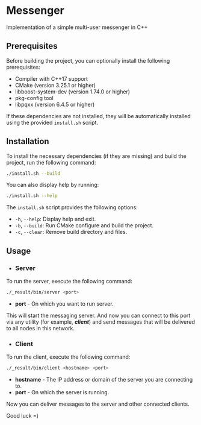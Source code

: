 # Messenger
Implementation of a simple multi-user messenger in C++

## Prerequisites
Before building the project, you can optionally install the following prerequisites:

- Compiler with C++17 support
- CMake (version 3.25.1 or higher)
- libboost-system-dev (version 1.74.0 or higher)
- pkg-config tool
- libpqxx (version 6.4.5 or higher)

If these dependencies are not installed, they will be automatically installed using the provided `install.sh` script.

## Installation
To install the necessary dependencies (if they are missing) and build the project, run the following command:

```bash
./install.sh --build
```
You can also display help by running:

```bash
./install.sh --help
```
The `install.sh` script provides the following options:

- `-h`, `--help`: Display help and exit.
- `-b`, `--build`: Run CMake configure and build the project.
- `-c`, `--clear`: Remove build directory and files.

## Usage
- ### Server
To run the server, execute the following command:
```bash
./_result/bin/server <port>
```
- **port** - On which you want to run server.

This will start the messaging server.
And now you can connect to this port via any utility (for example, ***client***) and send messages that will be delivered to all nodes in this network.

- ### Client
To run the client, execute the following command:
```bash
./_result/bin/client <hostname> <port>
```
- **hostname** - The IP address or domain of the server you are connecting to.
- **port** - On which the server is running.

Now you can deliver messages to the server and other connected clients.

Good luck =)
